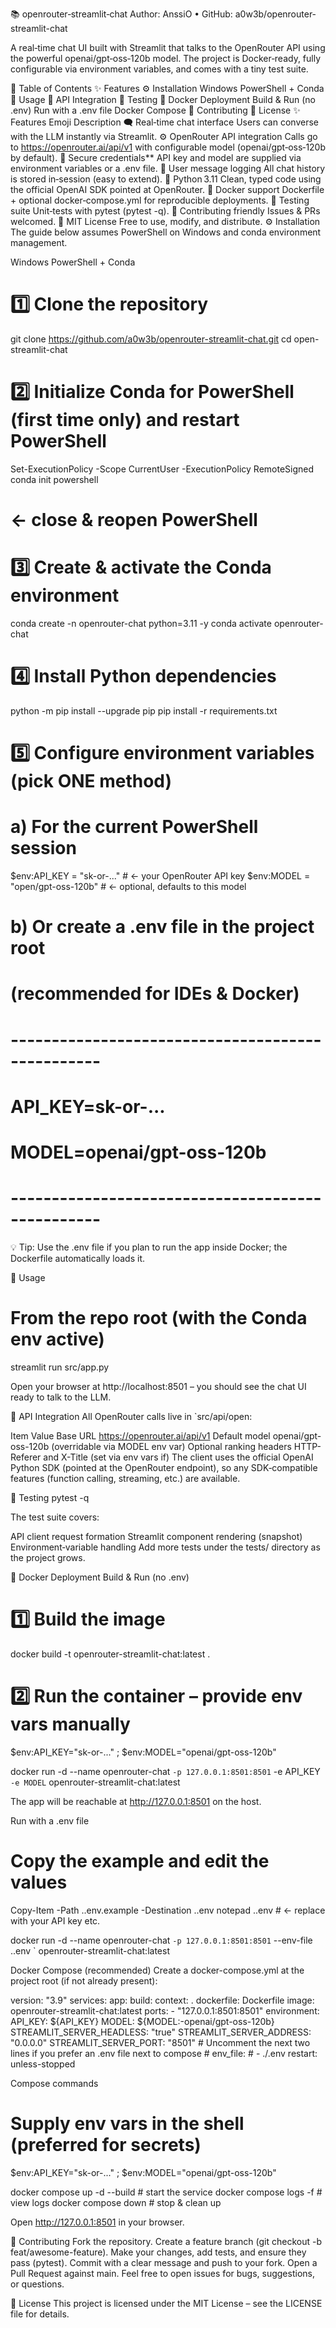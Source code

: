 📚 openrouter‑streamlit‑chat
Author: AnssiO • GitHub: a0w3b/openrouter-streamlit-chat

A real‑time chat UI built with Streamlit that talks to the OpenRouter API using the powerful openai/gpt‑oss‑120b model. The project is Docker‑ready, fully configurable via environment variables, and comes with a tiny test suite.

📖 Table of Contents
✨ Features
⚙️ Installation
Windows PowerShell + Conda
🚀 Usage
🔌 API Integration
🧪 Testing
🐳 Docker Deployment
Build & Run (no .env)
Run with a .env file
Docker Compose
🤝 Contributing
📄 License
✨ Features
Emoji		Description
🗨️	Real‑time chat interface	Users can converse with the LLM instantly via Streamlit.
⚙️	OpenRouter API integration	Calls go to https://openrouter.ai/api/v1 with configurable model (openai/gpt‑oss‑120b by default).
🔑	Secure credentials**	API key and model are supplied via environment variables or a .env file.
📂	User message logging	All chat history is stored in‑session (easy to extend).
🐍	Python 3.11	Clean, typed code using the official OpenAI SDK pointed at OpenRouter.
🐳	Docker support	Dockerfile + optional docker‑compose.yml for reproducible deployments.
🧪	Testing suite	Unit‑tests with pytest (pytest -q).
🤝	Contributing friendly	Issues & PRs welcomed.
📜	MIT License	Free to use, modify, and distribute.
⚙️ Installation
The guide below assumes PowerShell on Windows and conda environment management.

Windows PowerShell + Conda
# 1️⃣ Clone the repository
git clone https://github.com/a0w3b/openrouter-streamlit-chat.git
cd open-streamlit-chat

# 2️⃣ Initialize Conda for PowerShell (first time only) and restart PowerShell
Set-ExecutionPolicy -Scope CurrentUser -ExecutionPolicy RemoteSigned
conda init powershell
# ← close & reopen PowerShell

# 3️⃣ Create & activate the Conda environment
conda create -n openrouter-chat python=3.11 -y
conda activate openrouter-chat

# 4️⃣ Install Python dependencies
python -m pip install --upgrade pip
pip install -r requirements.txt

# 5️⃣ Configure environment variables (pick ONE method)
#   a) For the current PowerShell session
$env:API_KEY = "sk-or-..."           # ← your OpenRouter API key
$env:MODEL  = "open/gpt-oss-120b"  # ← optional, defaults to this model

#   b) Or create a .env file in the project root
#      (recommended for IDEs & Docker)
# -------------------------------------------------
# API_KEY=sk-or-...
# MODEL=openai/gpt-oss-120b
# -------------------------------------------------

💡 Tip: Use the .env file if you plan to run the app inside Docker; the Dockerfile automatically loads it.

🚀 Usage
# From the repo root (with the Conda env active)
streamlit run src/app.py

Open your browser at http://localhost:8501 – you should see the chat UI ready to talk to the LLM.

🔌 API Integration
All OpenRouter calls live in `src/api/open:

Item	Value
Base URL	https://openrouter.ai/api/v1
Default model	openai/gpt-oss-120b (overridable via MODEL env var)
Optional ranking headers	HTTP-Referer and X-Title (set via env vars if)
The client uses the official OpenAI Python SDK (pointed at the OpenRouter endpoint), so any SDK‑compatible features (function calling, streaming, etc.) are available.

🧪 Testing
pytest -q

The test suite covers:

API client request formation
Streamlit component rendering (snapshot)
Environment‑variable handling
Add more tests under the tests/ directory as the project grows.

🐳 Docker Deployment
Build & Run (no .env)
# 1️⃣ Build the image
docker build -t openrouter-streamlit-chat:latest .

# 2️⃣ Run the container – provide env vars manually
$env:API_KEY="sk-or-..." ; $env:MODEL="openai/gpt-oss-120b"

docker run -d --name openrouter-chat `
  -p 127.0.0.1:8501:8501 `
  -e API_KEY `
  -e MODEL `
  openrouter-streamlit-chat:latest

The app will be reachable at http://127.0.0.1:8501 on the host.

Run with a .env file
# Copy the example and edit the values
Copy-Item -Path .\.env.example -Destination .\.env
notepad .\.env   # ← replace with your API key etc.

docker run -d --name openrouter-chat `
  -p 127.0.0.1:8501:8501 `
  --env-file .\.env `
  openrouter-streamlit-chat:latest

Docker Compose (recommended)
Create a docker-compose.yml at the project root (if not already present):

version: "3.9"
services:
  app:
    build:
      context: .
      dockerfile: Dockerfile
    image: openrouter-streamlit-chat:latest
    ports:
      - "127.0.0.1:8501:8501"
    environment:
      API_KEY: ${API_KEY}
      MODEL: ${MODEL:-openai/gpt-oss-120b}
      STREAMLIT_SERVER_HEADLESS: "true"
      STREAMLIT_SERVER_ADDRESS: "0.0.0.0"
      STREAMLIT_SERVER_PORT: "8501"
    # Uncomment the next two lines if you prefer an .env file next to compose
    # env_file:
    #   - ./.env
    restart: unless-stopped

Compose commands
# Supply env vars in the shell (preferred for secrets)
$env:API_KEY="sk-or-..." ; $env:MODEL="openai/gpt-oss-120b"

docker compose up -d --build   # start the service
docker compose logs -f          # view logs
docker compose down             # stop & clean up

Open http://127.0.0.1:8501 in your browser.

🤝 Contributing
Fork the repository.
Create a feature branch (git checkout -b feat/awesome-feature).
Make your changes, add tests, and ensure they pass (pytest).
Commit with a clear message and push to your fork.
Open a Pull Request against main.
Feel free to open issues for bugs, suggestions, or questions.

📄 License
This project is licensed under the MIT License – see the LICENSE file for details.